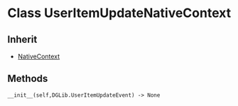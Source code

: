 # Class UserItemUpdateNativeContext

## Inherit

* [NativeContext](XXXXXX.md)

## Methods

```
__init__(self,DGLib.UserItemUpdateEvent) -> None
```
